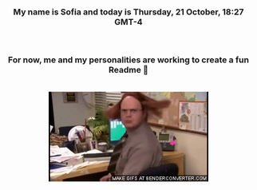 


<div align="center">
<h3 >My name is Sofia and today is Thursday, 21 October, 18:27 GMT-4</h3><br>
<h3 >For now, me and my personalities are working to create a fun Readme 👋
</h3><br>
<img src='img/dwight.gif' alt='working...'/>
</div>
